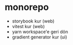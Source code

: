 # monorepo

- storybook kur (web)
- vitest kur (web)
- yarn workspace'e geri dön
- gradient generator kur (ui)